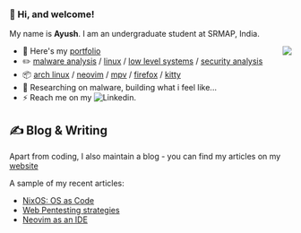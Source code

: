 ### 💠 Hi, and welcome!
My name is **Ayush**<!-- the bold part is the origin of my ID -->. I am an undergraduate student at SRMAP, India.


  <img src="https://discord-readme-badge.vercel.app/api?id=1031196479337013338" align='right' />


-   📎 Here's my [portfolio](https://spirizeon.github.io)
-   :pencil2: [malware analysis](https://en.wikipedia.org/wiki/Malware) / [linux](https://en.wikipedia.org/wiki/Linux) / [low level systems](https://en.wikipedia.org//wiki/Low-level_programming_language) / [security analysis](https://en.wikipedia.org/wiki/Computer_security)
-   :package: [arch linux](https://wiki.archlinux.org/title/Arch_Linux) / [neovim](https://neovim.io/) / [mpv](https://mpv.io/) / [firefox](https://www.mozilla.org/firefox/) / [kitty](https://github.com/kovidgoyal/kitty)
-   :seedling: Researching on malware, building what i feel like...
-   ⚡ Reach me on my ![Linkedin](https://in.linkedin.com/in/ayushduttasrmap).

## ✍ Blog & Writing

Apart from coding, I also maintain a blog - you can find my articles on my [website](spirizeon.github.io/blogs) 

A sample of my recent articles:
- [NixOS: OS as Code](https://spirizeon.github.io/blogposts/nixos.html)
- [Web Pentesting strategies](https://spirizeon.github.io/blogposts/wap.html)
- [Neovim as an IDE](https://spirizeon.github.io/blogposts/ide.html)

